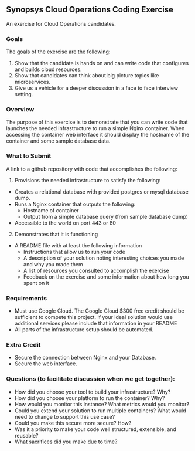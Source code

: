## Synopsys Cloud Operations Coding Exercise
An exercise for Cloud Operations candidates.

### Goals
The goals of the exercise are the following:

1. Show that the candidate is hands on and can write code that configures and builds cloud resources.
2. Show that candidates can think about big picture topics like microservices.
3. Give us a vehicle for a deeper discussion in a face to face interview setting.

### Overview
The purpose of this exercise is to demonstrate that you can write code that launches the needed infrastructure to run a simple Nginx container. When accessing the container web interface it should display the hostname of the container and some sample database data.

### What to Submit
A link to a github repository with code that accomplishes the following:
1. Provisions the needed infrastructure to satisfy the following:
  * Creates a relational database with provided postgres or mysql database dump.
  * Runs a Nginx container that outputs the following:
    * Hostname of container
    * Output from a simple database query (from sample database dump)
  * Accessible to the world on port 443 or 80
  
2. Demonstrates that it is functioning
  * A README file with at least the following information
    * Instructions that allow us to run your code
    * A description of your solution noting interesting choices you made and why you made them
    * A list of resources you consulted to accomplish the exercise
    * Feedback on the exercise and some information about how long you spent on it

### Requirements
* Must use Google Cloud. The Google Cloud $300 free credit should be sufficient to compete this project. If your ideal solution would use additional services please include that information in your README
* All parts of the infrastructure setup should be automated.


### Extra Credit
* Secure the connection between Nginx and your Database.
* Secure the web interface. 

### Questions (to facilitate discussion when we get together):
- How did you choose your tool to build your infrastructure?  Why?
- How did you choose your platform to run the container? Why? 
- How would you monitor this instance?  What metrics would you monitor?
- Could you extend your solution to run multiple containers?  What would need to change to support this use case?
- Could you make this secure more secure? How? 
- Was it a priority to make your code well structured, extensible, and reusable?
- What sacrifices did you make due to time?
